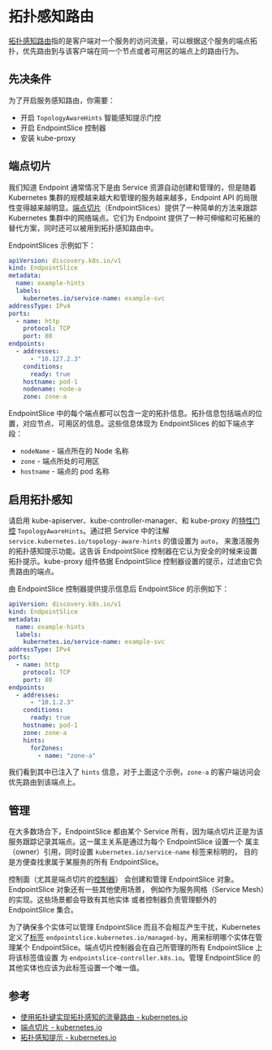 # 拓扑感知路由

[拓扑感知路由](https://kubernetes.io/zh/docs/concepts/services-networking/service-topology/)指的是客户端对一个服务的访问流量，可以根据这个服务的端点拓扑，优先路由到与该客户端在同一个节点或者可用区的端点上的路由行为。

## 先决条件

为了开启服务感知路由，你需要：

- 开启 `TopologyAwareHints` 智能感知提示门控
- 开启 EndpointSlice 控制器
- 安装 kube-proxy

## 端点切片

我们知道 Endpoint 通常情况下是由 Service 资源自动创建和管理的，但是随着 Kubernetes 集群的规模越来越大和管理的服务越来越多，Endpoint API 的局限性变得越来越明显。[端点切片](https://kubernetes.io/zh/docs/concepts/services-networking/endpoint-slices/)（EndpointSlices）提供了一种简单的方法来跟踪 Kubernetes 集群中的网络端点。它们为 Endpoint 提供了一种可伸缩和可拓展的替代方案，同时还可以被用到拓扑感知路由中。

EndpointSlices 示例如下：

```yaml
apiVersion: discovery.k8s.io/v1
kind: EndpointSlice
metadata:
  name: example-hints
  labels:
    kubernetes.io/service-name: example-svc
addressType: IPv4
ports:
  - name: http
    protocol: TCP
    port: 80
endpoints:
  - addresses:
      - "10.127.2.3"
    conditions:
      ready: true
    hostname: pod-1
    nodename: node-a
    zone: zone-a
```

EndpointSlice 中的每个端点都可以包含一定的拓扑信息。拓扑信息包括端点的位置，对应节点、可用区的信息。这些信息体现为 EndpointSlices 的如下端点字段：

- `nodeName` - 端点所在的 Node 名称
- `zone` - 端点所处的可用区
- `hostname` - 端点的 pod 名称

## 启用拓扑感知

请启用 kube-apiserver、kube-controller-manager、和 kube-proxy 的[特性门控](https://kubernetes.io/zh/docs/reference/command-line-tools-reference/feature-gates/) `TopologyAwareHints`。通过把 Service 中的注解 `service.kubernetes.io/topology-aware-hints` 的值设置为 `auto`， 来激活服务的拓扑感知提示功能。这告诉 EndpointSlice 控制器在它认为安全的时候来设置拓扑提示。kube-proxy 组件依据 EndpointSlice 控制器设置的提示，过滤由它负责路由的端点。

由 EndpointSlice 控制器提供提示信息后 EndpointSlice 的示例如下：

```yaml
apiVersion: discovery.k8s.io/v1
kind: EndpointSlice
metadata:
  name: example-hints
  labels:
    kubernetes.io/service-name: example-svc
addressType: IPv4
ports:
  - name: http
    protocol: TCP
    port: 80
endpoints:
  - addresses:
      - "10.1.2.3"
    conditions:
      ready: true
    hostname: pod-1
    zone: zone-a
    hints:
      forZones:
        - name: "zone-a"
```

我们看到其中已注入了 `hints` 信息，对于上面这个示例，`zone-a` 的客户端访问会优先路由到该端点上。

## 管理

在大多数场合下，EndpointSlice 都由某个 Service 所有，因为端点切片正是为该服务跟踪记录其端点。这一属主关系是通过为每个 EndpointSlice 设置一个 属主（owner）引用，同时设置 `kubernetes.io/service-name` 标签来标明的， 目的是方便查找隶属于某服务的所有 EndpointSlice。

控制面（尤其是端点切片的[控制器](https://kubernetes.io/zh/docs/concepts/architecture/controller/)） 会创建和管理 EndpointSlice 对象。EndpointSlice 对象还有一些其他使用场景， 例如作为服务网格（Service Mesh）的实现。这些场景都会导致有其他实体 或者控制器负责管理额外的 EndpointSlice 集合。

为了确保多个实体可以管理 EndpointSlice 而且不会相互产生干扰，Kubernetes 定义了[标签](https://kubernetes.io/zh/docs/concepts/overview/working-with-objects/labels/) `endpointslice.kubernetes.io/managed-by`，用来标明哪个实体在管理某个 EndpointSlice。端点切片控制器会在自己所管理的所有 EndpointSlice 上将该标签值设置 为 `endpointslice-controller.k8s.io`。管理 EndpointSlice 的其他实体也应该为此标签设置一个唯一值。

## 参考

- [使用拓扑键实现拓扑感知的流量路由 - kubernetes.io](https://kubernetes.io/zh/docs/concepts/services-networking/service-topology/)
- [端点切片 - kubernetes.io](https://kubernetes.io/zh/docs/concepts/services-networking/endpoint-slices/)
- [拓扑感知提示 - kubernetes.io](https://kubernetes.io/zh/docs/concepts/services-networking/topology-aware-hints/)
